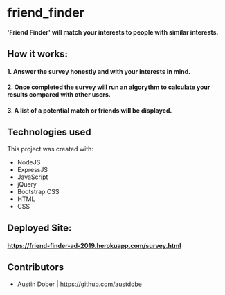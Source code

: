 # friend_finder

#### 'Friend Finder' will match your interests to people with similar interests. 

## How it works:
#### 1. Answer the survey honestly and with your interests in mind.

#### 2. Once completed the survey will run an algorythm to calculate your results compared with other users.

#### 3. A list of a potential match or friends will be displayed.

## Technologies used
This project was created with:

* NodeJS 
* ExpressJS
* JavaScript
* jQuery
* Bootstrap CSS
* HTML
* CSS



## Deployed Site: 
#### https://friend-finder-ad-2019.herokuapp.com/survey.html

## Contributors
* Austin Dober | https://github.com/austdobe
